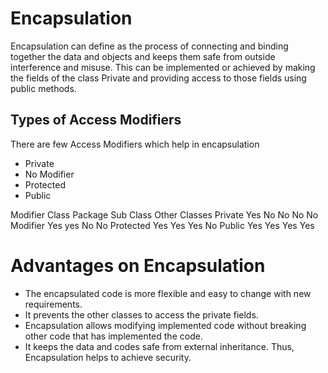 # Encapsulation

Encapsulation can define as the process of connecting and binding together the data and objects and keeps them safe from outside interference and misuse.
This can be implemented or achieved by making the fields of the class Private and providing access to those fields using public methods.

## Types of Access Modifiers

There are few Access Modifiers which help in encapsulation
- Private
- No Modifier
- Protected
- Public


Modifier 		Class  	 Package   Sub Class	Other Classes
Private			Yes			No			No			No
No Modifier		Yes			yes			No			No
Protected		Yes			Yes			Yes			No
Public 			Yes			Yes			Yes			Yes

# Advantages on Encapsulation

- The encapsulated code is more flexible and easy to change with new requirements.
- It prevents the other classes to access the private fields.
- Encapsulation allows modifying implemented code without breaking other code that has implemented the code.
- It keeps the data and codes safe from external inheritance. Thus, Encapsulation helps to achieve security.